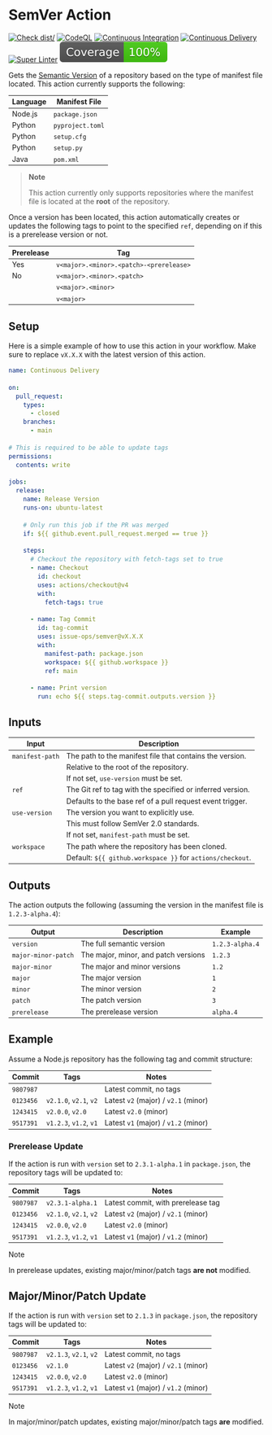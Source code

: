 # SemVer Action

[![Check dist/](https://github.com/issue-ops/semver/actions/workflows/check-dist.yml/badge.svg)](https://github.com/issue-ops/semver/actions/workflows/check-dist.yml)
[![CodeQL](https://github.com/issue-ops/semver/actions/workflows/codeql.yml/badge.svg)](https://github.com/issue-ops/semver/actions/workflows/codeql.yml)
[![Continuous Integration](https://github.com/issue-ops/semver/actions/workflows/continuous-integration.yml/badge.svg)](https://github.com/issue-ops/semver/actions/workflows/continuous-integration.yml)
[![Continuous Delivery](https://github.com/issue-ops/semver/actions/workflows/continuous-delivery.yml/badge.svg)](https://github.com/issue-ops/semver/actions/workflows/continuous-delivery.yml)
[![Super Linter](https://github.com/issue-ops/semver/actions/workflows/super-linter.yml/badge.svg)](https://github.com/issue-ops/semver/actions/workflows/super-linter.yml)
[![Code Coverage](./badges/coverage.svg)](./badges/coverage.svg)

Gets the [Semantic Version](https://semver.org/) of a repository based on the
type of manifest file located. This action currently supports the following:

| Language | Manifest File    |
| -------- | ---------------- |
| Node.js  | `package.json`   |
| Python   | `pyproject.toml` |
| Python   | `setup.cfg`      |
| Python   | `setup.py`       |
| Java     | `pom.xml`        |

> **Note**
>
> This action currently only supports repositories where the manifest file is
> located at the **root** of the repository.

Once a version has been located, this action automatically creates or updates
the following tags to point to the specified `ref`, depending on if this is a
prerelease version or not.

| Prerelease | Tag                                     |
| ---------- | --------------------------------------- |
| Yes        | `v<major>.<minor>.<patch>-<prerelease>` |
| No         | `v<major>.<minor>.<patch>`              |
|            | `v<major>.<minor>`                      |
|            | `v<major>`                              |

## Setup

Here is a simple example of how to use this action in your workflow. Make sure
to replace `vX.X.X` with the latest version of this action.

```yml
name: Continuous Delivery

on:
  pull_request:
    types:
      - closed
    branches:
      - main

# This is required to be able to update tags
permissions:
  contents: write

jobs:
  release:
    name: Release Version
    runs-on: ubuntu-latest

    # Only run this job if the PR was merged
    if: ${{ github.event.pull_request.merged == true }}

    steps:
      # Checkout the repository with fetch-tags set to true
      - name: Checkout
        id: checkout
        uses: actions/checkout@v4
        with:
          fetch-tags: true

      - name: Tag Commit
        id: tag-commit
        uses: issue-ops/semver@vX.X.X
        with:
          manifest-path: package.json
          workspace: ${{ github.workspace }}
          ref: main

      - name: Print version
        run: echo ${{ steps.tag-commit.outputs.version }}
```

## Inputs

| Input           | Description                                                |
| --------------- | ---------------------------------------------------------- |
| `manifest-path` | The path to the manifest file that contains the version.   |
|                 | Relative to the root of the repository.                    |
|                 | If not set, `use-version` must be set.                     |
| `ref`           | The Git ref to tag with the specified or inferred version. |
|                 | Defaults to the base ref of a pull request event trigger.  |
| `use-version`   | The version you want to explicitly use.                    |
|                 | This must follow SemVer 2.0 standards.                     |
|                 | If not set, `manifest-path` must be set.                   |
| `workspace`     | The path where the repository has been cloned.             |
|                 | Default: `${{ github.workspace }}` for `actions/checkout`. |

## Outputs

The action outputs the following (assuming the version in the manifest file is
`1.2.3-alpha.4`):

| Output              | Description                          | Example         |
| ------------------- | ------------------------------------ | --------------- |
| `version`           | The full semantic version            | `1.2.3-alpha.4` |
| `major-minor-patch` | The major, minor, and patch versions | `1.2.3`         |
| `major-minor`       | The major and minor versions         | `1.2`           |
| `major`             | The major version                    | `1`             |
| `minor`             | The minor version                    | `2`             |
| `patch`             | The patch version                    | `3`             |
| `prerelease`        | The prerelease version               | `alpha.4`       |

## Example

Assume a Node.js repository has the following tag and commit structure:

| Commit    | Tags                   | Notes                                |
| --------- | ---------------------- | ------------------------------------ |
| `9807987` |                        | Latest commit, no tags               |
| `0123456` | `v2.1.0`, `v2.1`, `v2` | Latest `v2` (major) / `v2.1` (minor) |
| `1243415` | `v2.0.0`, `v2.0`       | Latest `v2.0` (minor)                |
| `9517391` | `v1.2.3`, `v1.2`, `v1` | Latest `v1` (major) / `v1.2` (minor) |

### Prerelease Update

If the action is run with `version` set to `2.3.1-alpha.1` in `package.json`,
the repository tags will be updated to:

| Commit    | Tags                   | Notes                                |
| --------- | ---------------------- | ------------------------------------ |
| `9807987` | `v2.3.1-alpha.1`       | Latest commit, with prerelease tag   |
| `0123456` | `v2.1.0`, `v2.1`, `v2` | Latest `v2` (major) / `v2.1` (minor) |
| `1243415` | `v2.0.0`, `v2.0`       | Latest `v2.0` (minor)                |
| `9517391` | `v1.2.3`, `v1.2`, `v1` | Latest `v1` (major) / `v1.2` (minor) |

> [!NOTE]
>
> In prerelease updates, existing major/minor/patch tags **are not** modified.

## Major/Minor/Patch Update

If the action is run with `version` set to `2.1.3` in `package.json`, the
repository tags will be updated to:

| Commit    | Tags                   | Notes                                |
| --------- | ---------------------- | ------------------------------------ |
| `9807987` | `v2.1.3`, `v2.1`, `v2` | Latest commit, no tags               |
| `0123456` | `v2.1.0`               | Latest `v2` (major) / `v2.1` (minor) |
| `1243415` | `v2.0.0`, `v2.0`       | Latest `v2.0` (minor)                |
| `9517391` | `v1.2.3`, `v1.2`, `v1` | Latest `v1` (major) / `v1.2` (minor) |

> [!NOTE]
>
> In major/minor/patch updates, existing major/minor/patch tags **are**
> modified.
